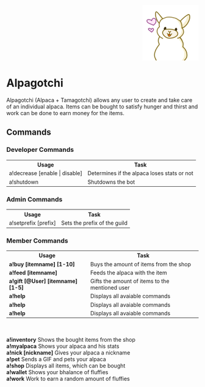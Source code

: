 <p align="right">  
  <img src="src/main/resources/Alpagotchi.png" width="147" height="145" title="Avatar" alt="Alpagotchi">
</p>
<h1>
  Alpagotchi
</h1>
<p>
  Alpagotchi (Alpaca + Tamagotchi) allows any user to create and take care of an individual alpaca. 
  Items can be bought to satisfy hunger and thirst and work can be done to earn money for the items.
</p>
<h2>
  Commands
</h2>
<h3>
  Developer Commands
</h3>
<table style="width:100%">
  <tr>
    <th>Usage</th>
    <th>Task</th>
  </tr>
  <tr>
    <td>a!decrease [enable | disable]</td>
    <td>Determines if the alpaca loses stats or not</td>
  </tr>
  <tr>
    <td>a!shutdown</td>
    <td>Shutdowns the bot</td>
  </tr>
</table>
<h3>
  Admin Commands
</h3>
<table style="width:100%">
  <tr>
    <th>Usage</th>
    <th>Task</th>
  </tr>
  <tr>
    <td>a!setprefix [prefix]</td>
    <td>Sets the prefix of the guild</td>
  </tr>
</table>
<h3>
  Member Commands
</h3>
<table style="width:100%">
  <tr>
    <th>Usage</th>
    <th>Task</th>
  </tr>
  <tr>
    <td><b>a!buy [itemname] [1-10]</b></td>
    <td> Buys the amount of items from the shop<br></td>
  </tr>
  <tr>
    <td><b>a!feed [itemname]</b></td>
    <td>Feeds the alpaca with the item</td>
  </tr>
  <tr>
    <td><b>a!gift [@User] [itemname] [1-5]</b></td>
    <td>Gifts the amount of items to the mentioned user</td>
  </tr>
  <tr>
    <td><b>a!help</b></td>
    <td>Displays all avaiable commands</td>
  </tr>
    <tr>
    <td><b>a!help</b></td>
    <td>Displays all avaiable commands</td>
  </tr>
    <tr>
    <td><b>a!help</b></td>
    <td>Displays all avaiable commands</td>
  </tr>
</table>
<p>

<br>
 <br>
<b>a!inventory</b> Shows the bought items from the shop<br>
<b>a!myalpaca</b> Shows your alpaca and his stats<br>
<b>a!nick [nickname]</b> Gives your alpaca a nickname<br>
<b>a!pet</b> Sends a GIF and pets your alpaca<br>
<b>a!shop</b> Displays all items, which can be bought<br>
<b>a!wallet</b> Shows your bhalance of fluffies<br>
<b>a!work</b> Work to earn a random amount of fluffies<br>
</p>
